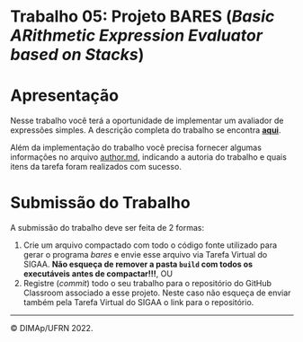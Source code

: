 ﻿# Trabalho 05: Projeto BARES (_Basic ARithmetic Expression Evaluator based on Stacks_)

# Apresentação

Nesse trabalho você terá a oportunidade de implementar um avaliador de expressões simples.
A descrição completa do trabalho se encontra [**aqui**](docs/bares.pdf).

Além da implementação do trabalho você precisa fornecer algumas informações no arquivo [author.md](author.md), indicando a autoria do trabalho e quais itens da tarefa foram realizados com sucesso. 

# Submissão do Trabalho

A submissão do trabalho deve ser feita de 2 formas:
1. Crie um arquivo compactado com todo o código fonte utilizado para gerar o programa _bares_ e envie esse arquivo via Tarefa Virtual do SIGAA. **Não esqueça de remover a pasta `build` com todos os executáveis antes de compactar!!!**, OU
2. Registre (_commit_) todo o seu trabalho para o repositório do GitHub Classroom associado a esse projeto. Neste caso não esqueça de enviar também pela Tarefa Virtual do SIGAA o link para o repositório.

--------
&copy; DIMAp/UFRN 2022.
